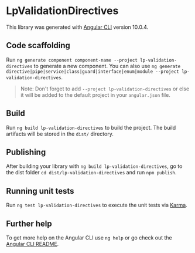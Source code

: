 # LpValidationDirectives

This library was generated with [Angular CLI](https://github.com/angular/angular-cli) version 10.0.4.

## Code scaffolding

Run `ng generate component component-name --project lp-validation-directives` to generate a new component. You can also use `ng generate directive|pipe|service|class|guard|interface|enum|module --project lp-validation-directives`.
> Note: Don't forget to add `--project lp-validation-directives` or else it will be added to the default project in your `angular.json` file. 

## Build

Run `ng build lp-validation-directives` to build the project. The build artifacts will be stored in the `dist/` directory.

## Publishing

After building your library with `ng build lp-validation-directives`, go to the dist folder `cd dist/lp-validation-directives` and run `npm publish`.

## Running unit tests

Run `ng test lp-validation-directives` to execute the unit tests via [Karma](https://karma-runner.github.io).

## Further help

To get more help on the Angular CLI use `ng help` or go check out the [Angular CLI README](https://github.com/angular/angular-cli/blob/master/README.md).
